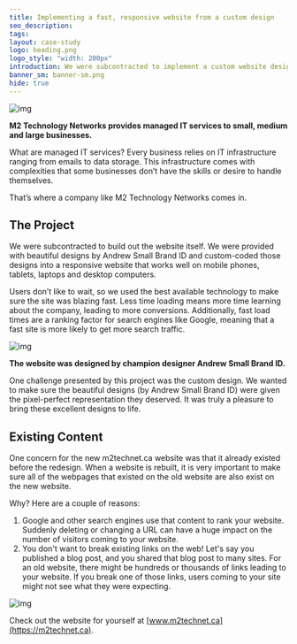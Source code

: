 ```yaml
---
title: Implementing a fast, responsive website from a custom design
seo_description: 
tags:
layout: case-study
logo: heading.png
logo_style: "width: 200px"
introduction: We were subcontracted to implement a custom website design for m2technet.ca’s new website. The result? A beautiful, fast, new website with all of their old content ported over.
banner_sm: banner-sm.png
hide: true
---
```


![img](home-laptop.png)

__M2 Technology Networks provides managed IT services to small, medium and large businesses.__ 

What are managed IT services? Every business relies on IT infrastructure ranging from emails to data storage. This infrastructure comes with complexities that some businesses don’t have the skills or desire to handle themselves. 

That’s where a company like M2 Technology Networks comes in.


## The Project

We were subcontracted to build out the website itself. We were provided with beautiful designs by Andrew Small Brand ID and custom-coded those designs into a responsive website that works well on mobile phones, tablets, laptops and desktop computers.

Users don’t like to wait, so we used the best available technology to make sure the site was blazing fast. Less time loading means more time learning about the company, leading to more conversions. Additionally, fast load times are a ranking factor for search engines like Google, meaning that a fast site is more likely to get more search traffic.

![img](designs-laptop.png)

__The website was designed by champion designer Andrew Small Brand ID.__

One challenge presented by this project was the custom design. We wanted to make sure the beautiful designs (by Andrew Small Brand ID) were given the pixel-perfect representation they deserved. It was truly a pleasure to bring these excellent designs to life.

## Existing Content

One concern for the new m2technet.ca website was that it already existed before the redesign. When a website is rebuilt, it is very important to make sure all of the webpages that existed on the old website are also exist on the new website.

Why? Here are a couple of reasons:

1. Google and other search engines use that content to rank your website. Suddenly deleting or changing a URL can have a huge impact on the number of visitors coming to your website.
2. You don't want to break existing links on the web! Let's say you published a blog post, and you shared that blog post to many sites. For an old website, there might be hundreds or thousands of links leading to your website. If you break one of those links, users coming to your site might not see what they were expecting.

![img](home-mobile.png)

Check out the website for yourself at [www.m2technet.ca](https://m2technet.ca).

